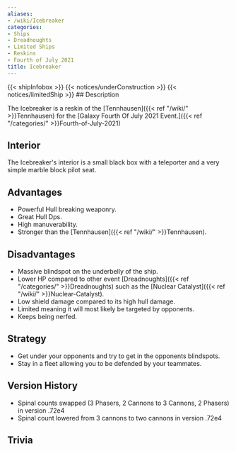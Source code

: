 ```yaml
---
aliases:
- /wiki/Icebreaker
categories:
- Ships
- Dreadnoughts
- Limited Ships
- Reskins
- Fourth of July 2021
title: Icebreaker
---
```


{{< shipInfobox >}} {{< notices/underConstruction >}} {{< notices/limitedShip >}} ## Description

The Icebreaker is a reskin of the [Tennhausen]({{< ref "/wiki/" >}}Tennhausen) for the [Galaxy Fourth Of July 2021 Event.]({{< ref "/categories/" >}}Fourth-of-July-2021)

## Interior

The Icebreaker's interior is a small black box with a teleporter and a very simple marble block pilot seat.

## Advantages

- Powerful Hull breaking weaponry.
- Great Hull Dps.
- High manuverability.
- Stronger than the [Tennhausen]({{< ref "/wiki/" >}}Tennhausen).

## Disadvantages

- Massive blindspot on the underbelly of the ship.
- Lower HP compared to other event [Dreadnoughts]({{< ref "/categories/" >}}Dreadnoughts) such as the [Nuclear Catalyst]({{< ref "/wiki/" >}}Nuclear-Catalyst).
- Low shield damage compared to its high hull damage.
- Limited meaning it will most likely be targeted by opponents.
- Keeps being nerfed.

## Strategy

- Get under your opponents and try to get in the opponents blindspots.
- Stay in a fleet allowing you to be defended by your teammates.

## Version History 

- Spinal counts swapped (3 Phasers, 2 Cannons to 3 Cannons, 2 Phasers) in version .72e4
- Spinal count lowered from 3 cannons to two cannons in version .72e4

## Trivia